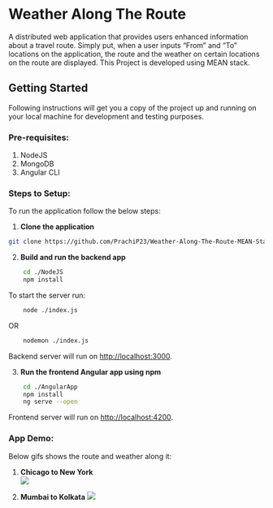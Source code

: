 # Weather Along The Route
A distributed web application that provides users enhanced information about a travel route. Simply put, when a user inputs “From” and “To” locations on the application, the route and the weather on certain locations on the route are displayed. This Project is developed using MEAN stack.

## Getting Started
Following instructions will get you a copy of the project up and running on your local machine for development and testing purposes.

### Pre-requisites:
1. NodeJS
2. MongoDB
3. Angular CLI

### Steps to Setup:
To run the application follow the below steps:
1. **Clone the application**  
```bash
git clone https://github.com/PrachiP23/Weather-Along-The-Route-MEAN-Stack.git
```

2. **Build and run the backend app**  
```bash
	cd ./NodeJS
	npm install
```
To start the server run:
```bash
	node ./index.js
```
OR
```bash
	nodemon ./index.js
```
Backend server will run on <http://localhost:3000>.

3. **Run the frontend Angular app using npm**  
```bash
	cd ./AngularApp
	npm install
	ng serve --open
```
Frontend server will run on <http://localhost:4200>.

### App Demo:
Below gifs shows the route and weather along it:  

1. **Chicago to New York**  
![](gifs/route1.gif)  

2. **Mumbai to Kolkata**
![](gifs/route2.gif)
